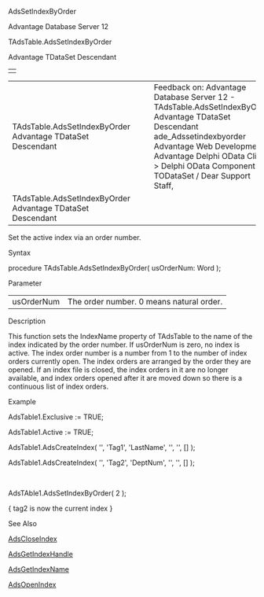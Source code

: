 AdsSetIndexByOrder




Advantage Database Server 12  

TAdsTable.AdsSetIndexByOrder

Advantage TDataSet Descendant

|  |
| --- |
|  |

|  |  |  |  |  |
| --- | --- | --- | --- | --- |
| TAdsTable.AdsSetIndexByOrder  Advantage TDataSet Descendant |  |  | Feedback on: Advantage Database Server 12 - TAdsTable.AdsSetIndexByOrder Advantage TDataSet Descendant ade\_Adssetindexbyorder Advantage Web Development > Advantage Delphi OData Client > Delphi OData Components > TODataSet / Dear Support Staff, |  |
| TAdsTable.AdsSetIndexByOrder  Advantage TDataSet Descendant |  |  |  |  |

Set the active index via an order number.

Syntax

procedure TAdsTable.AdsSetIndexByOrder( usOrderNum: Word );

Parameter

|  |  |
| --- | --- |
| usOrderNum | The order number. 0 means natural order. |

Description

This function sets the IndexName property of TAdsTable to the name of the index indicated by the order number. If usOrderNum is zero, no index is active. The index order number is a number from 1 to the number of index orders currently open. The index orders are arranged by the order they are opened. If an index file is closed, the index orders in it are no longer available, and index orders opened after it are moved down so there is a continuous list of index orders.

Example

AdsTable1.Exclusive := TRUE;

AdsTable1.Active := TRUE;

AdsTable1.AdsCreateIndex( '', 'Tag1', 'LastName', '', '', [] );

AdsTable1.AdsCreateIndex( '', 'Tag2', 'DeptNum', '', '', [] );

 

AdsTAble1.AdsSetIndexByOrder( 2 );

{ tag2 is now the current index }

See Also

[AdsCloseIndex](ade_adscloseindex.htm)

[AdsGetIndexHandle](ade_adsgetindexhandle.htm)

[AdsGetIndexName](ade_adsgetindexname.htm)

[AdsOpenIndex](ade_adsopenindex.htm)